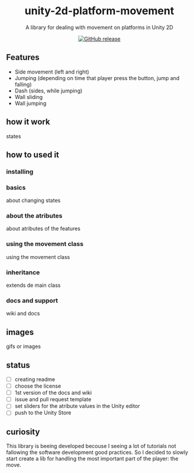 <div align="center">
    <h1>unity-2d-platform-movement</h1>
    <p>
        A library for dealing with movement on platforms in Unity 2D
    </p>
</div>

<div align="center">

[![GitHub release](https://img.shields.io/badge/release-v1.5-orange)](https://github.com/feerposser/unity-2d-platform-movement/releases)

</div>



## Features

- Side movement (left and right)
- Jumping (depending on time that player press the button, jump and falling)
- Dash (sides, while jumping)
- Wall sliding
- Wall jumping

## how it work
states

## how to used it

### installing

### basics
about changing states

### about the atributes
about atributes of the features

### using the movement class
using the movement class

### inheritance
extends de main class

### docs and support
wiki and docs

## images
gifs or images

## status
- [ ] creating readme
- [ ] choose the license
- [ ] 1st version of the docs and wiki
- [ ] issue and pull request template
- [ ] set sliders for the atribute values in the Unity editor
- [ ] push to the Unity Store

## curiosity
This library is beeing developed becouse I seeing a lot of tutorials not fallowing the software development good practices. So I decided to slowly start create a lib for handling the most important part of the player: the move.